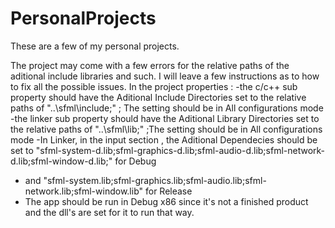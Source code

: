 # PersonalProjects
These are a few of my personal projects.

The project may come with a few errors for the relative paths of the aditional include libraries and such.
I will leave a few instructions as to how to fix all the possible issues.
In the project properties :
-the c/c++ sub property should have the Aditional Include Directories set to the relative paths of "..\sfml\include;" ; The setting should be in All configurations mode
-the linker sub property should have the Aditional Library Directories set to the relative paths of "..\sfml\lib;" ;The setting should be in All configurations mode
-In Linker, in the input section , the Aditional Dependecies should be set to "sfml-system-d.lib;sfml-graphics-d.lib;sfml-audio-d.lib;sfml-network-d.lib;sfml-window-d.lib;" for Debug
- and "sfml-system.lib;sfml-graphics.lib;sfml-audio.lib;sfml-network.lib;sfml-window.lib" for Release
- The app should be run in Debug x86 since it's not a finished product and the dll's are set for it to run that way.


